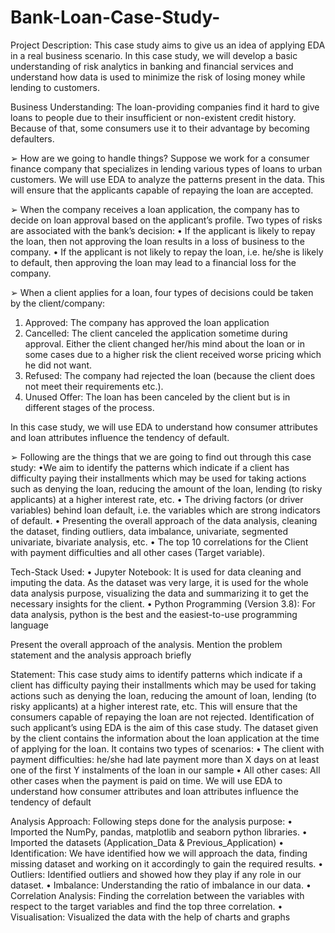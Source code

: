 # Bank-Loan-Case-Study-
Project Description: 
This case study aims to give us an idea of applying EDA in a real business scenario. In this case study, we will develop a basic understanding of risk analytics in banking and financial services and understand how data is used to minimize the risk of losing money while lending to customers. 

Business Understanding: 
The loan-providing companies find it hard to give loans to people due to their insufficient or non-existent credit history. Because of that, some consumers use it to their advantage by becoming defaulters. 

➢ How are we going to handle things? 
Suppose we work for a consumer finance company that specializes in lending various types of loans to urban customers. We will use EDA to analyze the patterns present in the data. This will ensure that the applicants capable of repaying the loan are accepted. 

➢ When the company receives a loan application, the company has to decide on loan approval based on the applicant’s profile. Two types of risks are associated with the bank’s decision: 
• If the applicant is likely to repay the loan, then not approving the loan results in a loss of business to the company.
• If the applicant is not likely to repay the loan, i.e. he/she is likely to default, then approving the loan may lead to a financial loss for the company. 

➢ When a client applies for a loan, four types of decisions could be taken by the client/company: 
1. Approved: The company has approved the loan application 
2. Cancelled: The client canceled the application sometime during approval. Either the client changed her/his mind about the loan or in some cases due to a higher risk the client received worse pricing which he did not want. 
3. Refused: The company had rejected the loan (because the client does not meet their requirements etc.). 
4. Unused Offer: The loan has been canceled by the client but is in different stages of the process. 

In this case study, we will use EDA to understand how consumer attributes and loan attributes influence the tendency of default.

➢ Following are the things that we are going to find out through this case study: 
•We aim to identify the patterns which indicate if a client has difficulty paying their installments which may be used for taking actions such as denying the loan, reducing the amount of the loan, lending (to risky applicants) at a higher interest rate, etc. 
• The driving factors (or driver variables) behind loan default, i.e. the variables which are strong indicators of default. 
• Presenting the overall approach of the data analysis, cleaning the dataset, finding outliers, data imbalance, univariate, segmented univariate, bivariate analysis, etc. 
• The top 10 correlations for the Client with payment difficulties and all other cases (Target variable).

Tech-Stack Used: 
• Jupyter Notebook: It is used for data cleaning and imputing the data. As the dataset was very large, it is used for the whole data analysis purpose, visualizing the data and summarizing it to get the necessary insights for the client. 
• Python Programming (Version 3.8): For data analysis, python is the best and the easiest-to-use programming language

Present the overall approach of the analysis. Mention the problem statement and the analysis approach briefly

Statement: This case study aims to identify patterns which indicate if a client has difficulty paying their installments which may be used for taking actions such as denying the loan, reducing the amount of loan, lending (to risky applicants) at a higher interest rate, etc. This will ensure that the consumers capable of repaying the loan are not rejected. Identification of such applicant’s using EDA is the aim of this case study.
The dataset given by the client contains the information about the loan application at the time of applying for the loan. It contains two types of scenarios: 
• The client with payment difficulties: he/she had late payment more than X days on at least one of the first Y instalments of the loan in our sample 
• All other cases: All other cases when the payment is paid on time. We will use EDA to understand how consumer attributes and loan attributes influence the tendency of default

Analysis Approach: 
Following steps done for the analysis purpose: 
• Imported the NumPy, pandas, matplotlib and seaborn python libraries. 
• Imported the datasets (Application_Data & Previous_Application) 
• Identification: We have identified how we will approach the data, finding missing dataset and working on it accordingly to gain the required results. 
• Outliers: Identified outliers and showed how they play if any role in our dataset. 
• Imbalance: Understanding the ratio of imbalance in our data. 
• Correlation Analysis: Finding the correlation between the variables with respect to the target variables and find the top three correlation. 
• Visualisation: Visualized the data with the help of charts and graphs
